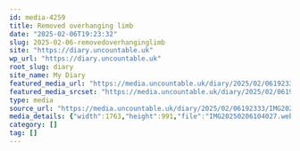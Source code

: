 ```yaml
---
id: media-4259
title: Removed overhanging limb
date: "2025-02-06T19:23:32"
slug: 2025-02-06-removedoverhanginglimb
site: "https://diary.uncountable.uk"
wp_url: "https://diary.uncountable.uk"
root_slug: diary
site_name: My Diary
featured_media_url: "https://media.uncountable.uk/diary/2025/02/06192333/IMG20250206104027.webp"
featured_media_srcset: "https://media.uncountable.uk/diary/2025/02/06192333/IMG20250206104027-300x169.webp 300w, https://media.uncountable.uk/diary/2025/02/06192333/IMG20250206104027-1024x576.webp 1024w, https://media.uncountable.uk/diary/2025/02/06192333/IMG20250206104027-150x150.webp 150w, https://media.uncountable.uk/diary/2025/02/06192333/IMG20250206104027-640x360.webp 640w, https://media.uncountable.uk/diary/2025/02/06192333/IMG20250206104027.webp 1763w"
type: media
source_url: "https://media.uncountable.uk/diary/2025/02/06192333/IMG20250206104027.webp"
media_details: {"width":1763,"height":991,"file":"IMG20250206104027.webp","filesize":168084,"sizes":{"medium":{"file":"IMG20250206104027-300x169.webp","width":300,"height":169,"filesize":26860,"mime_type":"image/webp","source_url":"https://media.uncountable.uk/diary/2025/02/06192333/IMG20250206104027-300x169.webp"},"large":{"file":"IMG20250206104027-1024x576.webp","width":1024,"height":576,"filesize":201740,"mime_type":"image/webp","source_url":"https://media.uncountable.uk/diary/2025/02/06192333/IMG20250206104027-1024x576.webp"},"thumbnail":{"file":"IMG20250206104027-150x150.webp","width":150,"height":150,"filesize":15028,"mime_type":"image/webp","source_url":"https://media.uncountable.uk/diary/2025/02/06192333/IMG20250206104027-150x150.webp"},"mobwidth":{"file":"IMG20250206104027-640x360.webp","width":640,"height":360,"filesize":96356,"mime_type":"image/webp","source_url":"https://media.uncountable.uk/diary/2025/02/06192333/IMG20250206104027-640x360.webp"},"full":{"file":"IMG20250206104027.webp","width":1763,"height":991,"mime_type":"image/webp","source_url":"https://media.uncountable.uk/diary/2025/02/06192333/IMG20250206104027.webp"}},"image_meta":{"aperture":"0","credit":"","camera":"","caption":"","created_timestamp":"0","copyright":"","focal_length":"0","iso":"0","shutter_speed":"0","title":"","orientation":"0","keywords":[]}}
category: []
tag: []
---
```


